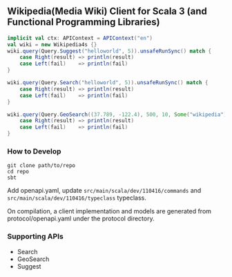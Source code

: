## Wikipedia(Media Wiki) Client for Scala 3 (and Functional Programming Libraries)


```scala
implicit val ctx: APIContext = APIContext("en")
val wiki = new Wikipedia4s {}
wiki.query(Query.Suggest("helloworld", 5)).unsafeRunSync() match {
    case Right(result) => println(result)
    case Left(fail)    => println(fail)
}

wiki.query(Query.Search("helloworld", 5)).unsafeRunSync() match {
    case Right(result) => println(result)
    case Left(fail)    => println(fail)
}

wiki.query(Query.GeoSearch((37.789, -122.4), 500, 10, Some("wikipedia"))).unsafeRunSync() match {
    case Right(result) => println(result)
    case Left(fail)    => println(fail)
}
```
### How to Develop

```shell
git clone path/to/repo
cd repo
sbt
```

Add openapi.yaml, update `src/main/scala/dev/110416/commands`  and  `src/main/scala/dev/110416/typeclass` typeclass.

On compilation, a client implementation and models are generated from protocol/openapi.yaml under the protocol directory.

### Supporting APIs

- Search
- GeoSearch
- Suggest